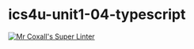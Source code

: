 # ics4u-unit1-04-typescript

[![Mr Coxall's Super Linter](https://github.com/lily-liu-17/ics4u-unit1-04-typescript/workflows/Mr%20Coxall's%20Super%20Linter/badge.svg)](https://github.com/lily-liu-17/ics4u-unit1-04-typescript/actions/)
